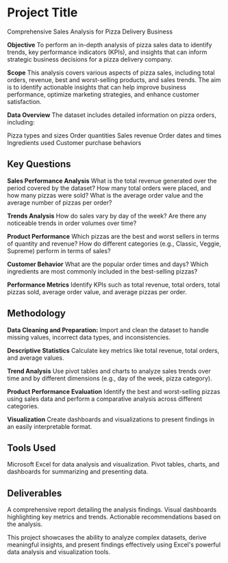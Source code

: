 <h1>Project Title</h2>

Comprehensive Sales Analysis for Pizza Delivery Business

**Objective**
To perform an in-depth analysis of pizza sales data to identify trends, key performance indicators (KPIs), and insights that can inform strategic business decisions for a pizza delivery company.

**Scope**
This analysis covers various aspects of pizza sales, including total orders, revenue, best and worst-selling products, and sales trends. The aim is to identify actionable insights that can help improve business performance, optimize marketing strategies, and enhance customer satisfaction.

**Data Overview**
The dataset includes detailed information on pizza orders, including:

Pizza types and sizes
Order quantities
Sales revenue
Order dates and times
Ingredients used
Customer purchase behaviors

<h2>Key Questions</h2>

**Sales Performance Analysis**
What is the total revenue generated over the period covered by the dataset?
How many total orders were placed, and how many pizzas were sold?
What is the average order value and the average number of pizzas per order?

**Trends Analysis**
How do sales vary by day of the week?
Are there any noticeable trends in order volumes over time?

**Product Performance**
Which pizzas are the best and worst sellers in terms of quantity and revenue?
How do different categories (e.g., Classic, Veggie, Supreme) perform in terms of sales?

**Customer Behavior**
What are the popular order times and days?
Which ingredients are most commonly included in the best-selling pizzas?

**Performance Metrics**
Identify KPIs such as total revenue, total orders, total pizzas sold, average order value, and average pizzas per order.

<h2>Methodology</h2>

**Data Cleaning and Preparation:**
Import and clean the dataset to handle missing values, incorrect data types, and inconsistencies.

**Descriptive Statistics**
Calculate key metrics like total revenue, total orders, and average values.

**Trend Analysis**
Use pivot tables and charts to analyze sales trends over time and by different dimensions (e.g., day of the week, pizza category).

**Product Performance Evaluation**
Identify the best and worst-selling pizzas using sales data and perform a comparative analysis across different categories.

**Visualization**
Create dashboards and visualizations to present findings in an easily interpretable format.

<h2>Tools Used</h2>
Microsoft Excel for data analysis and visualization.
Pivot tables, charts, and dashboards for summarizing and presenting data.

<h2>Deliverables</h2>
A comprehensive report detailing the analysis findings.
Visual dashboards highlighting key metrics and trends.
Actionable recommendations based on the analysis.

This project showcases the ability to analyze complex datasets, derive meaningful insights, and present findings effectively using Excel's powerful data analysis and visualization tools. ​
